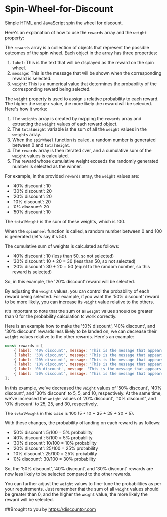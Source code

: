 # Spin-Wheel-for-Discount
Simple HTML and JavaScript spin the wheel for discount.

Here's an explanation of how to use the `rewards` array and the `weight` property:

The `rewards` array is a collection of objects that represent the possible outcomes of the spin wheel. Each object in the array has three properties:

1. `label`: This is the text that will be displayed as the reward on the spin wheel.
2. `message`: This is the message that will be shown when the corresponding reward is selected.
3. `weight`: This is a numerical value that determines the probability of the corresponding reward being selected.

The `weight` property is used to assign a relative probability to each reward. The higher the `weight` value, the more likely the reward will be selected. Here's how it works:

1. The `weights` array is created by mapping the `rewards` array and extracting the `weight` values of each reward object.
2. The `totalWeight` variable is the sum of all the `weight` values in the `weights` array.
3. When the `spinWheel` function is called, a random number is generated between 0 and `totalWeight`.
4. The `rewards` array is then iterated over, and a cumulative sum of the `weight` values is calculated.
5. The reward whose cumulative weight exceeds the randomly generated number is selected as the winner.

For example, in the provided `rewards` array, the `weight` values are:

- '40% discount': 10
- '30% discount': 20
- '20% discount': 20
- '10% discount': 20
- '0% discount': 20
- '50% discount': 10

The `totalWeight` is the sum of these weights, which is 100.

When the `spinWheel` function is called, a random number between 0 and 100 is generated (let's say it's 50).

The cumulative sum of weights is calculated as follows:

- '40% discount': 10 (less than 50, so not selected)
- '30% discount': 10 + 20 = 30 (less than 50, so not selected)
- '20% discount': 30 + 20 = 50 (equal to the random number, so this reward is selected)

So, in this example, the '20% discount' reward will be selected.

By adjusting the `weight` values, you can control the probability of each reward being selected. For example, if you want the '50% discount' reward to be more likely, you can increase its `weight` value relative to the others.

It's important to note that the sum of all `weight` values should be greater than 0 for the probability calculation to work correctly.

Here is an example how to make the '50% discount', '40% discount', and '30% discount' rewards less likely to be landed on, we can decrease their `weight` values relative to the other rewards. Here's an example:

```javascript
const rewards = [
    { label: '40% discount', message: 'This is the message that appears for <b>40% discount</b>', weight: 5 },
    { label: '30% discount', message: 'This is the message that appears for <b>30% discount</b>', weight: 10 },
    { label: '20% discount', message: 'This is the message that appears for <b>20% discount</b>', weight: 25 },
    { label: '10% discount', message: 'This is the message that appears for <b>10% discount</b>', weight: 25 },
    { label: '0% discount', message: 'This is the message that appears for <b>0% discount</b>', weight: 30 },
    { label: '50% discount', message: 'This is the message that appears for <b>50% discount</b>', weight: 5 },
];
```

In this example, we've decreased the `weight` values of '50% discount', '40% discount', and '30% discount' to 5, 5, and 10, respectively. At the same time, we've increased the `weight` values of '20% discount', '10% discount', and '0% discount' to 25, 25, and 30, respectively.

The `totalWeight` in this case is 100 (5 + 10 + 25 + 25 + 30 + 5).

With these changes, the probability of landing on each reward is as follows:

- '50% discount': 5/100 = 5% probability
- '40% discount': 5/100 = 5% probability
- '30% discount': 10/100 = 10% probability
- '20% discount': 25/100 = 25% probability
- '10% discount': 25/100 = 25% probability
- '0% discount': 30/100 = 30% probability

So, the '50% discount', '40% discount', and '30% discount' rewards are now less likely to be selected compared to the other rewards.

You can further adjust the `weight` values to fine-tune the probabilities as per your requirements. Just remember that the sum of all `weight` values should be greater than 0, and the higher the `weight` value, the more likely the reward will be selected.

##Brought to you by https://discountplr.com
